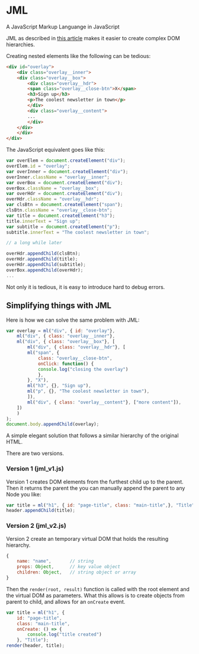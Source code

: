 # JML
A JavaScript Markup Languange in JavaScript

JML as described in [this article](https://idiallo.com/javascript/create-dom-elements-faster) makes it easier to create complex DOM hierarchies.

Creating nested elements like the following can be tedious:

``` HTML
<div id="overlay">
    <div class="overlay__inner">
	<div class="overlay__box">
	    <div class="overlay__hdr">
		<span class="overlay__close-btn">X</span>
		<h3>Sign up</h3>
		<p>The coolest newsletter in town</p>
	    </div>
	    <div class="overlay__content">
		...
	    </div>
	</div>
    </div>
</div>
```

The JavaScript equivalent goes like this:

``` JavaScript
var overElem = document.createElement("div");
overElem.id = "overlay";
var overInner = document.createElement("div");
overInner.className = "overlay__inner";
var overBox = document.createElement("div");
overBox.className = "overlay__box";
var overHdr = document.createElement("div");
overHdr.className = "overlay__hdr";
var clsBtn = document.createElement("span");
clsBtn.className = "overlay__close-btn";
var title = document.createElement("h3");
title.innerText = "Sign up";
var subtitle = document.createElement("p");
subtitle.innerText = "The coolest newsletter in town";

// a long while later

overHdr.appendChild(clsBtn);
overHdr.appendChild(title);
overHdr.appendChild(subtitle);
overBox.appendChild(overHdr);
...
```

Not only it is tedious, it is easy to introduce hard to debug errors.

## Simplifying things with JML

Here is how we can solve the same problem with JML:

``` JavaScript
var overlay = ml("div", { id: "overlay"},
    ml("div", { class: "overlay__inner"},
	ml("div", { class: "overlay__box"}, [
	    ml("div", { class: "overlay__hdr"}, [
		ml("span", {
		    class: "overlay__close-btn",
		    onClick: function() {
			console.log("closing the overlay")
		    },
		}, "X"),
		ml("h3", {}, "Sign up"),
		ml("p", {}, "The coolest newsletter in town"),
	    ]),
	    ml("div", { class: "overlay__content"}, ["more content"]),
	])
    )
);
document.body.appendChild(overlay);
```

A simple elegant solution that follows a similar hierarchy of the original HTML.

There are two versions.

### Version 1 (jml_v1.js)

Version 1 creates DOM elements from the furthest child up to the parent. Then it returns the parent the you can manually append the parent to any Node you like:

``` JavaScript
var title = ml("h1", { id: "page-title", class: "main-title",}, "Title");
header.appendChild(title);
```

### Version 2 (jml_v2.js)

Version 2 create an temporary virtual DOM that holds the resulting hierarchy.

``` JavaScript
{
	name: "name",		// string
	props: Object,		// key value object
	children: Object,	// string object or array
}
```

Then the `render(root, result)` function is called with the root element and the virtual DOM as parameters. What this allows is to create objects from parent to child, and allows for an `onCreate` event.

``` JavaScript
var title = ml("h1", {
	id: "page-title",
	class: "main-title",
	onCreate: () => {
		console.log("title created")
	}, "Title");
render(header, title);
```
